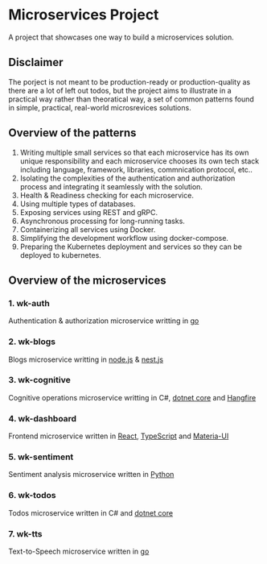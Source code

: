 # Microservices Project

A project that showcases one way to build a microservices solution.

## Disclaimer

The porject is not meant to be production-ready or production-quality as there are a lot of left out todos, but the project aims to illustrate in a practical way rather than theoratical way, a set of common patterns found in simple, practical, real-world microsrevices solutions.

## Overview of the patterns

1. Writing multiple small services so that each microservice has its own unique responsibility and each microservice chooses its own tech stack including language, framework, libraries, commnication protocol, etc..
2. Isolating the complexities of the authentication and authorization process and integrating it seamlessly with the solution.
3. Health & Readiness checking for each microservice.
4. Using multiple types of databases.
5. Exposing services using REST and gRPC.
6. Asynchronous processing for long-running tasks.
7. Containerizing all services using Docker.
8. Simplifying the development workflow using docker-compose.
9. Preparing the Kubernetes deployment and services so they can be deployed to kubernetes.

## Overview of the microservices

### 1. wk-auth

Authentication & authorization microservice writting in [go](https://golang.org/)

### 2. wk-blogs

Blogs microservice writting in [node.js](https://nodejs.org/en/) & [nest.js](https://nestjs.com/)

### 3. wk-cognitive

Cognitive operations microservice writting in C#, [dotnet core](https://dotnet.microsoft.com/) and [Hangfire](https://www.hangfire.io/)

### 4. wk-dashboard

Frontend microservice written in [React](https://reactjs.org/), [TypeScript](https://www.typescriptlang.org/) and [Materia-UI](https://material-ui.com/)

### 5. wk-sentiment

Sentiment analysis microservice written in [Python](https://www.python.org/)

### 6. wk-todos

Todos microservice written in C# and [dotnet core](https://dotnet.microsoft.com/)

### 7. wk-tts

Text-to-Speech microservice written in [go](https://golang.org/)
